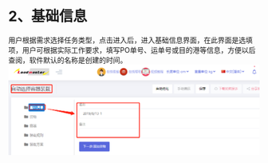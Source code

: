 # 2、基础信息

用户根据需求选择任务类型，点击进入后，进入基础信息界面，在此界面是选填项，用户可根据实际工作要求，填写PO单号、运单号或目的港等信息，方便以后查阅，软件默认的名称是创建的时间。![](/assets/16E.png)

